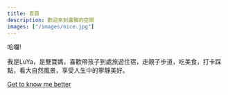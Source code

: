 ```yaml
---
title: 首頁
description: 歡迎來到露雅的空間
images: ["/images/nice.jpg"]
---
```


哈囉!

我是LuYa，是雙寶媽，喜歡帶孩子到處旅遊住宿，走親子步道，吃美食，打卡踩點，看大自然風景，享受人生中的寧靜美好。


[Get to know me better](/about "Get to know me better")
